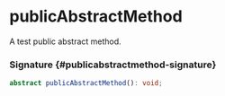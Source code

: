 # publicAbstractMethod

A test public abstract method.

### Signature {#publicabstractmethod-signature}

```typescript
abstract publicAbstractMethod(): void;
```

